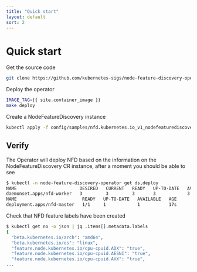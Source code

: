 ```yaml
---
title: "Quick start"
layout: default
sort: 2
---
```


# Quick start

Get the source code

```bash
git clone https://github.com/kubernetes-sigs/node-feature-discovery-operator
```

Deploy the operator

```bash
IMAGE_TAG={{ site.container_image }}
make deploy
```

Create a NodeFeatureDiscovery instance

```bash
kubectl apply -f config/samples/nfd.kubernetes.io_v1_nodefeaturediscovery.yaml
```

## Verify

The Operator will deploy NFD based on the information
on the NodeFeatureDiscovery CR instance,
after a moment you should be able to see

```bash
$ kubectl -n node-feature-discovery-operator get ds,deploy
NAME                        DESIRED   CURRENT   READY   UP-TO-DATE   AVAILABLE   NODE SELECTOR   AGE
daemonset.apps/nfd-worker   3         3         3       3            3           <none>          5s
NAME                         READY   UP-TO-DATE   AVAILABLE   AGE
deployment.apps/nfd-master   1/1     1            1           17s
```

Check that NFD feature labels have been created

```bash
$ kubectl get no -o json | jq .items[].metadata.labels
{
  "beta.kubernetes.io/arch": "amd64",
  "beta.kubernetes.io/os": "linux",
  "feature.node.kubernetes.io/cpu-cpuid.ADX": "true",
  "feature.node.kubernetes.io/cpu-cpuid.AESNI": "true",
  "feature.node.kubernetes.io/cpu-cpuid.AVX": "true",
...
```
